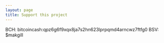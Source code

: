 ```yaml
---
layout: page
title: Support this project
---
```


BCH: bitcoincash:qpz6g6f9xqx8ja7s2hn623lprpqmd4arncwz7ftfg0
BSV: $makgill
